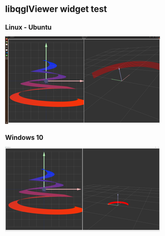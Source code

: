 # libqglViewer widget test

[github]: https://github.com/GillesDebunne/libQGLViewer
[homepage]: http://libqglviewer.com/



## Linux - Ubuntu

![active result](.\image\ubuntu_activate.png)



## Windows 10

![active result](.\image\window_activate.PNG)

